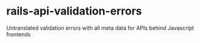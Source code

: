 rails-api-validation-errors
===========================

Untranslated validation errors with all meta data for APIs behind Javascript frontends
